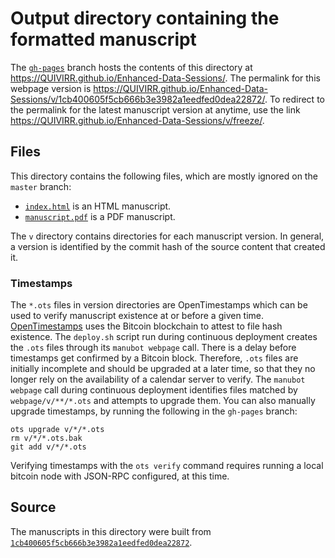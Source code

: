 # Output directory containing the formatted manuscript

The [`gh-pages`](https://github.com/QUIVIRR/Enhanced-Data-Sessions/tree/gh-pages) branch hosts the contents of this directory at <https://QUIVIRR.github.io/Enhanced-Data-Sessions/>.
The permalink for this webpage version is <https://QUIVIRR.github.io/Enhanced-Data-Sessions/v/1cb400605f5cb666b3e3982a1eedfed0dea22872/>.
To redirect to the permalink for the latest manuscript version at anytime, use the link <https://QUIVIRR.github.io/Enhanced-Data-Sessions/v/freeze/>.

## Files

This directory contains the following files, which are mostly ignored on the `master` branch:

+ [`index.html`](index.html) is an HTML manuscript.
+ [`manuscript.pdf`](manuscript.pdf) is a PDF manuscript.

The `v` directory contains directories for each manuscript version.
In general, a version is identified by the commit hash of the source content that created it.

### Timestamps

The `*.ots` files in version directories are OpenTimestamps which can be used to verify manuscript existence at or before a given time.
[OpenTimestamps](https://opentimestamps.org/) uses the Bitcoin blockchain to attest to file hash existence.
The `deploy.sh` script run during continuous deployment creates the `.ots` files through its `manubot webpage` call.
There is a delay before timestamps get confirmed by a Bitcoin block.
Therefore, `.ots` files are initially incomplete and should be upgraded at a later time, so that they no longer rely on the availability of a calendar server to verify.
The `manubot webpage` call during continuous deployment identifies files matched by `webpage/v/**/*.ots` and attempts to upgrade them.
You can also manually upgrade timestamps, by running the following in the `gh-pages` branch:

```shell
ots upgrade v/*/*.ots
rm v/*/*.ots.bak
git add v/*/*.ots
```

Verifying timestamps with the `ots verify` command requires running a local bitcoin node with JSON-RPC configured, at this time.

## Source

The manuscripts in this directory were built from
[`1cb400605f5cb666b3e3982a1eedfed0dea22872`](https://github.com/QUIVIRR/Enhanced-Data-Sessions/commit/1cb400605f5cb666b3e3982a1eedfed0dea22872).
